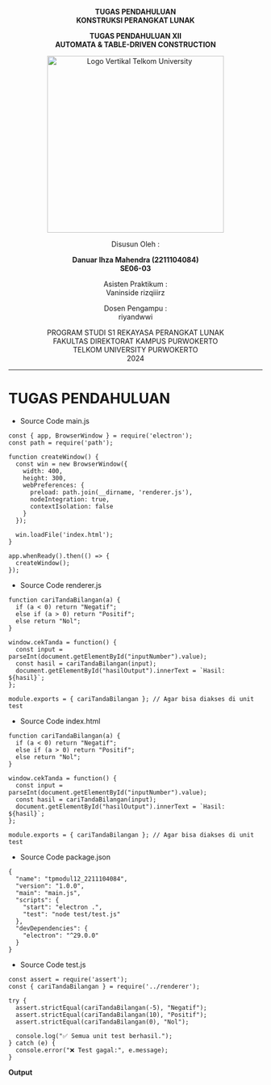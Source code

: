 <div align="center">

**TUGAS PENDAHULUAN**  
**KONSTRUKSI PERANGKAT LUNAK**

**TUGAS PENDAHULUAN XII**  
**AUTOMATA & TABLE-DRIVEN CONSTRUCTION**

<img src="https://github.com/user-attachments/assets/637271ab-0240-4561-a7a6-04cb1169f636" alt="Logo Vertikal Telkom University" width="350"/>

Disusun Oleh :

**Danuar Ihza Mahendra (2211104084)**  
**SE06-03**

Asisten Praktikum :  
Vaninside
rizqiiirz

Dosen Pengampu :  
riyandwwi

PROGRAM STUDI S1 REKAYASA PERANGKAT LUNAK  
FAKULTAS DIREKTORAT KAMPUS PURWOKERTO  
TELKOM UNIVERSITY PURWOKERTO  
2024

</div>

---

# TUGAS PENDAHULUAN

- Source Code main.js
```
const { app, BrowserWindow } = require('electron');
const path = require('path');

function createWindow() {
  const win = new BrowserWindow({
    width: 400,
    height: 300,
    webPreferences: {
      preload: path.join(__dirname, 'renderer.js'),
      nodeIntegration: true,
      contextIsolation: false
    }
  });

  win.loadFile('index.html');
}

app.whenReady().then(() => {
  createWindow();
});
```

- Source Code renderer.js
```
function cariTandaBilangan(a) {
  if (a < 0) return "Negatif";
  else if (a > 0) return "Positif";
  else return "Nol";
}

window.cekTanda = function() {
  const input = parseInt(document.getElementById("inputNumber").value);
  const hasil = cariTandaBilangan(input);
  document.getElementById("hasilOutput").innerText = `Hasil: ${hasil}`;
};

module.exports = { cariTandaBilangan }; // Agar bisa diakses di unit test             
```
- Source Code index.html
```
function cariTandaBilangan(a) {
  if (a < 0) return "Negatif";
  else if (a > 0) return "Positif";
  else return "Nol";
}

window.cekTanda = function() {
  const input = parseInt(document.getElementById("inputNumber").value);
  const hasil = cariTandaBilangan(input);
  document.getElementById("hasilOutput").innerText = `Hasil: ${hasil}`;
};

module.exports = { cariTandaBilangan }; // Agar bisa diakses di unit test             
```
- Source Code package.json
```
{
  "name": "tpmodul12_2211104084",
  "version": "1.0.0",
  "main": "main.js",
  "scripts": {
    "start": "electron .",
    "test": "node test/test.js"
  },
  "devDependencies": {
    "electron": "^29.0.0"
  }
}          
```
- Source Code test.js
```
const assert = require('assert');
const { cariTandaBilangan } = require('../renderer');

try {
  assert.strictEqual(cariTandaBilangan(-5), "Negatif");
  assert.strictEqual(cariTandaBilangan(10), "Positif");
  assert.strictEqual(cariTandaBilangan(0), "Nol");

  console.log("✅ Semua unit test berhasil.");
} catch (e) {
  console.error("❌ Test gagal:", e.message);
}         
```
**Output**
```